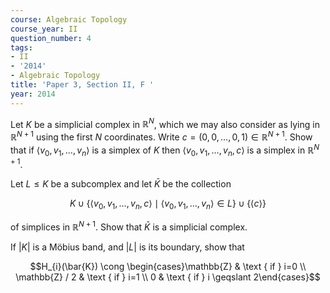 ```yaml
---
course: Algebraic Topology
course_year: II
question_number: 4
tags:
- II
- '2014'
- Algebraic Topology
title: 'Paper 3, Section II, F '
year: 2014
---
```




Let $K$ be a simplicial complex in $\mathbb{R}^{N}$, which we may also consider as lying in $\mathbb{R}^{N+1}$ using the first $N$ coordinates. Write $c=(0,0, \ldots, 0,1) \in \mathbb{R}^{N+1}$. Show that if $\left\langle v_{0}, v_{1}, \ldots, v_{n}\right\rangle$ is a simplex of $K$ then $\left\langle v_{0}, v_{1}, \ldots, v_{n}, c\right\rangle$ is a simplex in $\mathbb{R}^{N+1}$.

Let $L \leqslant K$ be a subcomplex and let $\bar{K}$ be the collection

$$K \cup\left\{\left\langle v_{0}, v_{1}, \ldots, v_{n}, c\right\rangle \mid\left\langle v_{0}, v_{1}, \ldots, v_{n}\right\rangle \in L\right\} \cup\{\langle c\rangle\}$$

of simplices in $\mathbb{R}^{N+1}$. Show that $\bar{K}$ is a simplicial complex.

If $|K|$ is a Möbius band, and $|L|$ is its boundary, show that

$$H_{i}(\bar{K}) \cong \begin{cases}\mathbb{Z} & \text { if } i=0 \\ \mathbb{Z} / 2 & \text { if } i=1 \\ 0 & \text { if } i \geqslant 2\end{cases}$$